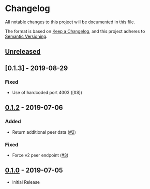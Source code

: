 # Changelog

All notable changes to this project will be documented in this file.

The format is based on [Keep a Changelog](https://keepachangelog.com/en/1.0.0/),
and this project adheres to [Semantic Versioning](https://semver.org/spec/v2.0.0.html).

## [Unreleased]

## [0.1.3] - 2019-08-29

### Fixed

-   Use of hardcoded port 4003 ([#8])

## [0.1.2] - 2019-07-06

### Added

-   Return additional peer data ([#2])

### Fixed

-   Force v2 peer endpoint ([#3])

## [0.1.0] - 2019-07-05

-   Initial Release

[unreleased]: https://github.com/ARKEcosystem/typescript-peers/compare/master...develop
[0.1.2]: https://github.com/ARKEcosystem/core/compare/0.1.0...0.1.2
[0.1.0]: https://github.com/ARKEcosystem/core/tree/0.1.0
[#2]: https://github.com/ArkEcosystem/typescript-peers/pull/2
[#3]: https://github.com/ArkEcosystem/typescript-peers/pull/3
